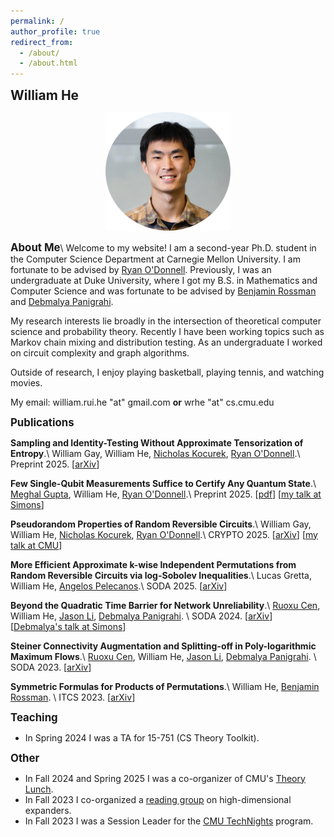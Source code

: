```yaml
---
permalink: /
author_profile: true
redirect_from: 
  - /about/
  - /about.html
---
```

<span style="font-size:1.5em;">**William He**</span>

<center><img src="files/myface.png" width="200"></center> 

<span style="font-size:1.2em;">**About Me**</span>\\
Welcome to my website! I am a second-year Ph.D. student in the Computer Science Department at Carnegie Mellon University. I am fortunate to be advised by [Ryan O'Donnell](https://www.cs.cmu.edu/~odonnell/). Previously, I was an undergraduate at Duke University, where I got my B.S. in Mathematics and Computer Science and was fortunate to be advised by [Benjamin Rossman](https://users.cs.duke.edu/~br148/) and [Debmalya Panigrahi](https://www.debmalyapanigrahi.org/).

My research interests lie broadly in the intersection of theoretical computer science and probability theory. Recently I have been working topics such as Markov chain mixing and distribution testing. As an undergraduate I worked on circuit complexity and graph algorithms.

Outside of research, I enjoy playing basketball, playing tennis, and watching movies.

My email: william.rui.he "at" gmail.com **or** wrhe "at" cs.cmu.edu

<span style="font-size:1.2em;">**Publications**</span>

**Sampling and Identity-Testing Without Approximate Tensorization of Entropy**.\\
William Gay, William He, [Nicholas Kocurek](https://nkocurek.github.io/), [Ryan O'Donnell](https://www.cs.cmu.edu/~odonnell/).\\
Preprint 2025. \[[arXiv](https://arxiv.org/abs/2506.23456)\]

**Few Single-Qubit Measurements Suffice to Certify Any Quantum State**.\\
[Meghal Gupta](https://www.meghalgupta.com/), William He, [Ryan O'Donnell](https://www.cs.cmu.edu/~odonnell/).\\
Preprint 2025. \[[pdf](https://wrhe.github.io/files/single_qubits.pdf)\] \[[my talk at Simons](https://www.youtube.com/watch?v=5pU4eaZXQG0)\]

**Pseudorandom Properties of Random Reversible Circuits**.\\
William Gay, William He, [Nicholas Kocurek](https://nkocurek.github.io/), [Ryan O'Donnell](https://www.cs.cmu.edu/~odonnell/).\\
CRYPTO 2025. \[[arXiv](https://arxiv.org/abs/2502.07159)\] \[[my talk at CMU](https://www.youtube.com/watch?v=4AJ6bAKJCts)\]

**More Efficient Approximate k-wise Independent Permutations from Random Reversible Circuits via log-Sobolev Inequalities**.\\
Lucas Gretta, William He, [Angelos Pelecanos](https://people.eecs.berkeley.edu/~apelecan/).\\
SODA 2025. \[[arXiv](https://arxiv.org/abs/2406.08499)\]

**Beyond the Quadratic Time Barrier for Network Unreliability**.\\
[Ruoxu Cen](https://sites.google.com/view/ruoxu-cen), William He, [Jason Li](https://q3r.github.io/), [Debmalya Panigrahi](https://www.debmalyapanigrahi.org/). \\
SODA 2024. \[[arXiv](https://arxiv.org/abs/2304.06552)\] \[[Debmalya's talk at Simons](https://www.youtube.com/watch?v=gsQBqggnkRs)\]

**Steiner Connectivity Augmentation and Splitting-off in Poly-logarithmic Maximum Flows**.\\
[Ruoxu Cen](https://sites.google.com/view/ruoxu-cen), William He, [Jason Li](https://q3r.github.io/), [Debmalya Panigrahi](https://www.debmalyapanigrahi.org/). \\
SODA 2023. \[[arXiv](https://arxiv.org/abs/2211.05769)\]

**Symmetric Formulas for Products of Permutations**.\\
William He, [Benjamin Rossman](https://users.cs.duke.edu/~br148/). \\
ITCS 2023. \[[arXiv](https://arxiv.org/abs/2211.15520)\]

<span style="font-size:1.2em;">**Teaching**</span>

+ In Spring 2024 I was a TA for 15-751 (CS Theory Toolkit).

<span style="font-size:1.2em;">**Other**</span>

+ In Fall 2024 and Spring 2025 I was a co-organizer of CMU's [Theory Lunch](https://www.cs.cmu.edu/~./theorylunch/). 
+ In Fall 2023 I co-organized a [reading group](https://docs.google.com/document/d/1PBddwr6dMlV5Cl93Ghq1CPrqcg8wWZS1KQBvxfygGfM/edit) on high-dimensional expanders.
+ In Fall 2023 I was a Session Leader for the [CMU TechNights](https://www.cmu.edu/scs/technights/) program.